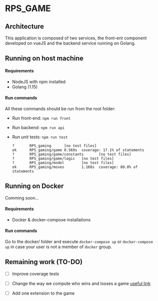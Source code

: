 # RPS_GAME

## Architecture

This application is composed of two services, the front-ent component developed on vueJS and the backend service running on Golang.

## Running on host machine

#### Requirements

- NodeJS with npm installed
- Golang (1.15)

#### Run commands

All these commands should be run from the root folder:

- Run front-end: `npm run front`
- Run backend: `npm run api`
- Run unit tests: `npm run test`

  ```
  ?       RPS_gaming      [no test files]
  ok      RPS_gaming/game 0.569s  coverage: 17.1% of statements
  ?       RPS_gaming/game/constants       [no test files]
  ?       RPS_gaming/game/logic   [no test files]
  ?       RPS_gaming/model        [no test files]
  ok      RPS_gaming/moves        1.168s  coverage: 80.0% of statements
  ```

## Running on Docker

Comming soon...

#### Requirements

- Docker & docker-compose installations

#### Run commands

Go to the docker/ folder and execute `docker-compose up` or `docker-compose up` in case your user is not a member of `docker` group.

## Remaining work (TO-DO)

- [ ] Improve coverage tests
- [ ] Change the way we compute who wins and losses a game [useful link](https://upload.wikimedia.org/wikipedia/commons/thumb/f/fe/Rock_Paper_Scissors_Lizard_Spock_en.svg/400px-Rock_Paper_Scissors_Lizard_Spock_en.svg.png)
- [ ] Add one extension to the game

